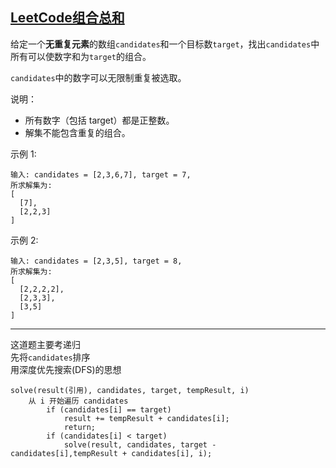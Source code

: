 ## [LeetCode组合总和](https://leetcode-cn.com/problems/combination-sum/)

给定一个**无重复元素**的数组`candidates`和一个目标数`target`，找出`candidates`中所有可以使数字和为`target`的组合。

`candidates`中的数字可以无限制重复被选取。

说明：

- 所有数字（包括 target）都是正整数。
- 解集不能包含重复的组合。 

示例 1:
```
输入: candidates = [2,3,6,7], target = 7,
所求解集为:
[
  [7],
  [2,2,3]
]
```
示例 2:
```
输入: candidates = [2,3,5], target = 8,
所求解集为:
[
  [2,2,2,2],
  [2,3,3],
  [3,5]
]
```
***
这道题主要考递归          
先将`candidates`排序                 
用深度优先搜索(DFS)的思想                 
```
solve(result(引用), candidates, target, tempResult, i)
    从 i 开始遍历 candidates 
        if (candidates[i] == target) 
            result += tempResult + candidates[i];
            return;
        if (candidates[i] < target) 
            solve(result, candidates, target - candidates[i],tempResult + candidates[i], i);
```
